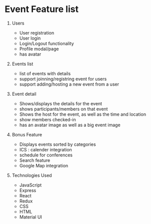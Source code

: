 # Event Feature list
1. Users
   * User registration
   * User login
   * Login/Logout functionality
   * Profile modal/page
   * has avatar
   

2. Events list
   * list of events with details 
   * support joinning/registring event for users
   * support adding/hosting a new event from a user

3. Event detail
   * Shows/displays the details for the event
   * shows participants/members on that event
   * Shows the host for the event, as well as the time and location
   * show members checked-in
   * has an avatar image as well as a big event image

4. Bonus Feature
   * Displays events sorted by categories
   * ICS : calender integration
   * schedule for conferences
   * Search feature
   * Google Map integration

5. Technologies Used
   * JavaScript
   * Express
   * React
   * Redux
   * CSS
   * HTML
   * Material UI